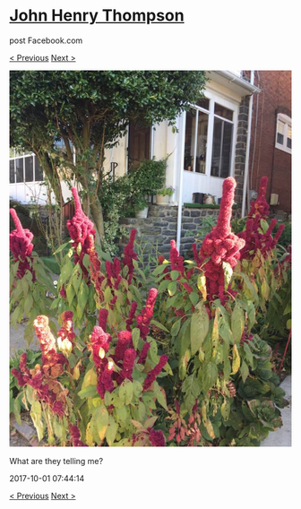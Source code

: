 # [John Henry Thompson](../README.md)
post Facebook.com

[< Previous](2017-10-01-1.md) [Next >](2017-09-28-1.md)

[![](../media/2017-10-01/Timeline-Photos-What-are-they-telling-me.jpg)](../README.md)

What are they telling me?

2017-10-01 07:44:14

[< Previous](2017-10-01-1.md) [Next >](2017-09-28-1.md)